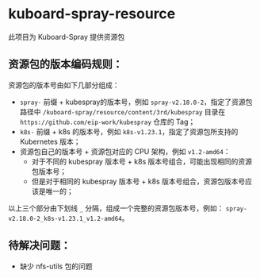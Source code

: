 # kuboard-spray-resource

此项目为 Kuboard-Spray 提供资源包

## 资源包的版本编码规则：

资源包的版本号由如下几部分组成：
* `spray-` 前缀 + kubespray的版本号，例如 `spray-v2.18.0-2`，指定了资源包路径中 `/kuboard-spray/resource/content/3rd/kubespray` 目录在 `https://github.com/eip-work/kubespray` 仓库的 Tag；
* `k8s-` 前缀 + k8s 的版本号，例如 `k8s-v1.23.1`，指定了资源包所支持的 Kubernetes 版本；
* 资源包自己的版本号 + 资源包对应的 CPU 架构，例如 `v1.2-amd64`：
  * 对于不同的 kubespray 版本号 + k8s 版本号组合，可能出现相同的资源包版本号；
  * 但是对于相同的 kubespray 版本号 + k8s 版本号组合，资源包版本号应该是唯一的；

以上三个部分由下划线 `_` 分隔，组成一个完整的资源包版本号，例如： `spray-v2.18.0-2_k8s-v1.23.1_v1.2-amd64`。


## 待解决问题：

* 缺少 nfs-utils 包的问题
